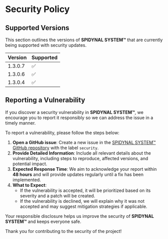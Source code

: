 # Security Policy

## Supported Versions

This section outlines the versions of **SPIDYNAL SYSTEM™** that are currently being supported with security updates.

| Version   | Supported          |
| -------   | ------------------ |
| 1.3.0.7   | :white_check_mark: |
| 1.3.0.6   | :white_check_mark: |
| 1.3.0.4   | :white_check_mark: |

## Reporting a Vulnerability

If you discover a security vulnerability in **SPIDYNAL SYSTEM™**, we encourage you to report it responsibly so we can address the issue in a timely manner.

To report a vulnerability, please follow the steps below:

1. **Open a GitHub issue**: Create a new issue in the [SPIDYNAL SYSTEM™ GitHub repository](https://github.com/maiz-an/SPIDYNAL-SYSTEM) with the label `security`.
2. **Provide Detailed Information**: Include all relevant details about the vulnerability, including steps to reproduce, affected versions, and potential impact.
3. **Expected Response Time**: We aim to acknowledge your report within **48 hours** and will provide updates regularly until a fix has been implemented.
4. **What to Expect**: 
   - If the vulnerability is accepted, it will be prioritized based on its severity and a patch will be created.
   - If the vulnerability is declined, we will explain why it was not accepted and may suggest mitigation strategies if applicable.
   
Your responsible disclosure helps us improve the security of **SPIDYNAL SYSTEM™** and keeps everyone safe.

Thank you for contributing to the security of the project!
